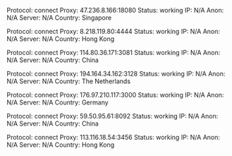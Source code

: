 Protocol: connect
Proxy: 47.236.8.166:18080
Status: working
IP: N/A
Anon: N/A
Server: N/A
Country: Singapore

Protocol: connect
Proxy: 8.218.119.80:4444
Status: working
IP: N/A
Anon: N/A
Server: N/A
Country: Hong Kong

Protocol: connect
Proxy: 114.80.36.171:3081
Status: working
IP: N/A
Anon: N/A
Server: N/A
Country: China

Protocol: connect
Proxy: 194.164.34.162:3128
Status: working
IP: N/A
Anon: N/A
Server: N/A
Country: The Netherlands

Protocol: connect
Proxy: 176.97.210.117:3000
Status: working
IP: N/A
Anon: N/A
Server: N/A
Country: Germany

Protocol: connect
Proxy: 59.50.95.61:8092
Status: working
IP: N/A
Anon: N/A
Server: N/A
Country: China

Protocol: connect
Proxy: 113.116.18.54:3456
Status: working
IP: N/A
Anon: N/A
Server: N/A
Country: Hong Kong

